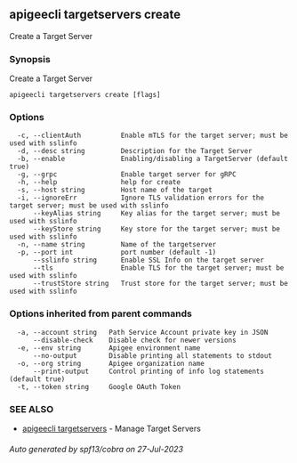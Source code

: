 ## apigeecli targetservers create

Create a Target Server

### Synopsis

Create a Target Server

```
apigeecli targetservers create [flags]
```

### Options

```
  -c, --clientAuth          Enable mTLS for the target server; must be used with sslinfo
  -d, --desc string         Description for the Target Server
  -b, --enable              Enabling/disabling a TargetServer (default true)
  -g, --grpc                Enable target server for gRPC
  -h, --help                help for create
  -s, --host string         Host name of the target
  -i, --ignoreErr           Ignore TLS validation errors for the target server; must be used with sslinfo
      --keyAlias string     Key alias for the target server; must be used with sslinfo
      --keyStore string     Key store for the target server; must be used with sslinfo
  -n, --name string         Name of the targetserver
  -p, --port int            port number (default -1)
      --sslinfo string      Enable SSL Info on the target server
      --tls                 Enable TLS for the target server; must be used with sslinfo
      --trustStore string   Trust store for the target server; must be used with sslinfo
```

### Options inherited from parent commands

```
  -a, --account string   Path Service Account private key in JSON
      --disable-check    Disable check for newer versions
  -e, --env string       Apigee environment name
      --no-output        Disable printing all statements to stdout
  -o, --org string       Apigee organization name
      --print-output     Control printing of info log statements (default true)
  -t, --token string     Google OAuth Token
```

### SEE ALSO

* [apigeecli targetservers](apigeecli_targetservers.md)	 - Manage Target Servers

###### Auto generated by spf13/cobra on 27-Jul-2023
